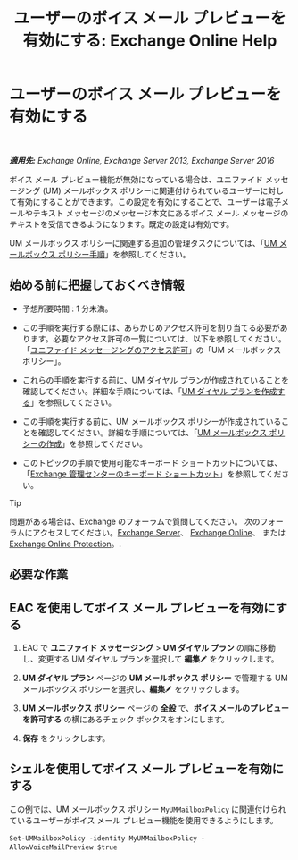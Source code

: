 ﻿---
title: 'ユーザーのボイス メール プレビューを有効にする: Exchange Online Help'
TOCTitle: ユーザーのボイス メール プレビューを有効にする
ms:assetid: 206a5d2b-27c9-4e9b-a29a-6ddffaa07109
ms:mtpsurl: https://technet.microsoft.com/ja-jp/library/JJ673514(v=EXCHG.150)
ms:contentKeyID: 51407510
ms.date: 05/22/2018
mtps_version: v=EXCHG.150
ms.translationtype: HT
---

# ユーザーのボイス メール プレビューを有効にする

 

_**適用先:** Exchange Online, Exchange Server 2013, Exchange Server 2016_

ボイス メール プレビュー機能が無効になっている場合は、ユニファイド メッセージング (UM) メールボックス ポリシーに関連付けられているユーザーに対して有効にすることができます。この設定を有効にすることで、ユーザーは電子メールやテキスト メッセージのメッセージ本文にあるボイス メール メッセージのテキストを受信できるようになります。既定の設定は有効です。

UM メールボックス ポリシーに関連する追加の管理タスクについては、「[UM メールボックス ポリシー手順](um-mailbox-policy-procedures-exchange-2013-help.md)」を参照してください。

## 始める前に把握しておくべき情報

  - 予想所要時間 : 1 分未満。

  - この手順を実行する際には、あらかじめアクセス許可を割り当てる必要があります。必要なアクセス許可の一覧については、以下を参照してください。「[ユニファイド メッセージングのアクセス許可](unified-messaging-permissions-exchange-2013-help.md)」の「UM メールボックス ポリシー」。

  - これらの手順を実行する前に、UM ダイヤル プランが作成されていることを確認してください。詳細な手順については、「[UM ダイヤル プランを作成する](create-a-um-dial-plan-exchange-2013-help.md)」を参照してください。

  - この手順を実行する前に、UM メールボックス ポリシーが作成されていることを確認してください。詳細な手順については、「[UM メールボックス ポリシーの作成](create-a-um-mailbox-policy-exchange-2013-help.md)」を参照してください。

  - このトピックの手順で使用可能なキーボード ショートカットについては、「[Exchange 管理センターのキーボード ショートカット](keyboard-shortcuts-in-the-exchange-admin-center-exchange-online-protection-help.md)」を参照してください。


> [!TIP]
> 問題がある場合は、Exchange のフォーラムで質問してください。 次のフォーラムにアクセスしてください。<A href="https://go.microsoft.com/fwlink/p/?linkid=60612">Exchange Server</A>、 <A href="https://go.microsoft.com/fwlink/p/?linkid=267542">Exchange Online</A>、 または <A href="https://go.microsoft.com/fwlink/p/?linkid=285351">Exchange Online Protection</A>。.



## 必要な作業

## EAC を使用してボイス メール プレビューを有効にする

1.  EAC で <strong>ユニファイド メッセージング</strong> \> <strong>UM ダイヤル プラン</strong> の順に移動し、変更する UM ダイヤル プランを選択して <strong>編集</strong>![編集アイコン](images/Bb124582.6f53ccb2-1f13-4c02-bea0-30690e6ea71d(EXCHG.150).gif "編集アイコン") をクリックします。

2.  <strong>UM ダイヤル プラン</strong> ページの <strong>UM メールボックス ポリシー</strong> で管理する UM メールボックス ポリシーを選択し、<strong>編集</strong>![編集アイコン](images/Bb124582.6f53ccb2-1f13-4c02-bea0-30690e6ea71d(EXCHG.150).gif "編集アイコン") をクリックします。

3.  <strong>UM メールボックス ポリシー</strong> ページの <strong>全般</strong> で、<strong>ボイス メールのプレビューを許可する</strong> の横にあるチェック ボックスをオンにします。

4.  <strong>保存</strong> をクリックします。

## シェルを使用してボイス メール プレビューを有効にする

この例では、UM メールボックス ポリシー `MyUMMailboxPolicy` に関連付けられているユーザーがボイス メール プレビュー機能を使用できるようにします。

    Set-UMMailboxPolicy -identity MyUMMailboxPolicy - AllowVoiceMailPreview $true

